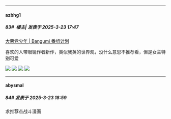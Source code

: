 ﻿
*****

####  azbhg1  
##### 83#         楼主| 发表于 2025-3-23 17:47

[大悪党少年 | Bangumi 番组计划](https://bangumi.tv/subject/524901)

喜欢的人带眼镜作者新作，类似我英的世界观，没什么意思不推荐看，但是女主特别可爱

<img src="https://p.sda1.dev/22/36202c4d82d1c60bbd8ba99e7444aafc/Gi_sTqGa4AMzq2C.jpg" referrerpolicy="no-referrer">
<img src="https://p.sda1.dev/22/ade899072a1ab653e412daea68c071be/GjVni0bagAE0WJ-.jpg" referrerpolicy="no-referrer">
<img src="https://p.sda1.dev/22/3b5aa1a1dad986b57fdea7f5d5ba84b7/GkY-8ZhaoAAiJ1l.jpg" referrerpolicy="no-referrer">
<img src="https://p.sda1.dev/22/a2d85c67e989d969aa253fc2c3968ae4/GktLjGlWQAAZ6rZ.jpg" referrerpolicy="no-referrer">


*****

####  abysmal  
##### 84#       发表于 2025-3-23 18:59

求推荐点战斗漫画

